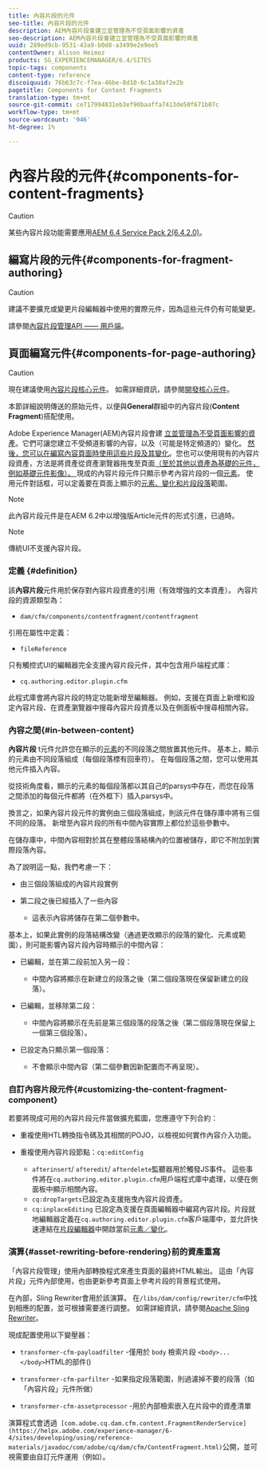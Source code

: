 ```yaml
---
title: 內容片段的元件
seo-title: 內容片段的元件
description: AEM內容片段會建立並管理為不受頁面影響的資產
seo-description: AEM內容片段會建立並管理為不受頁面影響的資產
uuid: 289ed9cb-9531-43a9-b0d8-a3499e2e9ee5
contentOwner: Alison Heimoz
products: SG_EXPERIENCEMANAGER/6.4/SITES
topic-tags: components
content-type: reference
discoiquuid: 76b63c7c-f7ea-46be-8d10-6c1a30af2e2b
pagetitle: Components for Content Fragments
translation-type: tm+mt
source-git-commit: ce717994831eb3ef90baaffa7413de50f671b07c
workflow-type: tm+mt
source-wordcount: '946'
ht-degree: 1%

---
```



# 內容片段的元件{#components-for-content-fragments}

>[!CAUTION]
>
>某些內容片段功能需要應用[AEM 6.4 Service Pack 2(6.4.2.0)](/help/release-notes/sp-release-notes.md)。

## 編寫片段的元件{#components-for-fragment-authoring}

>[!CAUTION]
>
>建議不要擴充或變更片段編輯器中使用的實際元件，因為這些元件仍有可能變更。

請參閱[內容片段管理API —— 用戶端](/help/sites-developing/customizing-content-fragments.md#the-content-fragment-management-api-client-side)。

## 頁面編寫元件{#components-for-page-authoring}

>[!CAUTION]
>
>現在建議使用[內容片段核心元件](https://helpx.adobe.com/experience-manager/core-components/using/content-fragment-component.html)。 如需詳細資訊，請參閱[開發核心元件](https://helpx.adobe.com/experience-manager/core-components/using/developing.html)。
>
>本節詳細說明傳送的原始元件，以便與&#x200B;**General**&#x200B;群組中的內容片段(**Content Fragment**)搭配使用。

Adobe Experience Manager(AEM)內容片段會建 [立並管理為不受頁面影響的資產](/help/assets/content-fragments.md)。它們可讓您建立不受頻道影響的內容，以及（可能是特定頻道的）變化。 [然後，您可以在編寫內容頁面時使用這些片段及其變化](/help/sites-authoring/content-fragments.md)。您也可以使用現有的內容片段資產，方法是將資產從資產瀏覽器拖曳至頁面[（至於其他以資產為基礎的元件，例如基礎元件影像）。 ](/help/sites-authoring/content-fragments.md#adding-a-content-fragment-to-your-page)現成的內容片段元件只顯示參考內容片段的一個[元素](/help/assets/content-fragments.md#constituent-parts-of-a-content-fragment)。 使用元件對話框，可以定義要在頁面上顯示的[元素、變化和片段段落](/help/assets/content-fragments.md#constituent-parts-of-a-content-fragment)範圍。

>[!NOTE]
>
>此內容片段元件是在AEM 6.2中以增強版Article元件的形式引進，已過時。

>[!NOTE]
>
>傳統UI不支援內容片段。

### 定義 {#definition}

該&#x200B;**內容片段**&#x200B;元件用於保存對內容片段資產的引用（有效增強的文本資產）。 內容片段的資源類型為：

* `dam/cfm/components/contentfragment/contentfragment`

引用在屬性中定義：

* `fileReference`

只有觸控式UI的編輯器完全支援內容片段元件，其中包含用戶端程式庫：

* `cq.authoring.editor.plugin.cfm`

此程式庫會將內容片段的特定功能新增至編輯器。 例如，支援在頁面上新增和設定內容片段、在資產瀏覽器中搜尋內容片段資產以及在側面板中搜尋相關內容。

### 內容之間{#in-between-content}

**內容片段** t元件允許您在顯示的[元素](/help/assets/content-fragments.md#constituent-parts-of-a-content-fragment)的不同段落之間放置其他元件。 基本上，顯示的元素由不同段落組成（每個段落標有回車符）。 在每個段落之間，您可以使用其他元件插入內容。

從技術角度看，顯示的元素的每個段落都以其自己的parsys中存在，而您在段落之間添加的每個元件都將（在外框下）插入parsys中。

換言之，如果內容片段元件的實例由三個段落組成，則該元件在儲存庫中將有三個不同的段落。 新增至內容片段的所有中間內容實際上都位於這些參數中。

在儲存庫中，中間內容相對於其在整體段落結構內的位置被儲存，即它不附加到實際段落內容。

為了說明這一點，我們考慮一下：

* 由三個段落組成的內容片段實例
* 第二段之後已經插入了一些內容

   * 這表示內容將儲存在第二個參數中。

基本上，如果此實例的段落結構改變（通過更改顯示的段落的變化、元素或範圍），則可能影響內容片段內容時顯示的中間內容：

* 已編輯，並在第二段前加入另一段：

   * 中間內容將顯示在新建立的段落之後（第二個段落現在保留新建立的段落）。

* 已編輯，並移除第二段：

   * 中間內容將顯示在先前是第三個段落的段落之後（第二個段落現在保留上一個第三個段落）。

* 已設定為只顯示第一個段落：

   * 不會顯示中間內容（第二個參數因新配置而不再呈現）。

### 自訂內容片段元件{#customizing-the-content-fragment-component}

若要將現成可用的內容片段元件當做擴充藍圖，您應遵守下列合約：

* 重複使用HTL轉換指令碼及其相關的POJO，以檢視如何實作內容介入功能。
* 重複使用內容片段節點：`cq:editConfig`

   * `afterinsert`/ `afteredit`/ `afterdelete`監聽器用於觸發JS事件。 這些事件將在`cq.authoring.editor.plugin.cfm`用戶端程式庫中處理，以便在側面板中顯示相關內容。
   * `cq:dropTargets`已設定為支援拖曳內容片段資產。
   * `cq:inplaceEditing` 已設定為支援在頁面編輯器中編寫內容片段。片段就地編輯器定義在`cq.authoring.editor.plugin.cfm`客戶端庫中，並允許快速連結在[片段編輯器](/help/assets/content-fragments-variations.md)中開啟當前[元素／變化](/help/assets/content-fragments.md#constituent-parts-of-a-content-fragment)。

### 演算{#asset-rewriting-before-rendering}前的資產重寫

「內容片段管理」使用內部轉換程式來產生頁面的最終HTML輸出。 這由「內容片段」元件內部使用，也由更新參考頁面上參考片段的背景程式使用。

在內部，Sling Rewriter會用於該演算。 在`/libs/dam/config/rewriter/cfm`中找到相應的配置，並可根據需要進行調整。 如需詳細資訊，請參閱[Apache Sling Rewriter](https://sling.apache.org/documentation/bundles/output-rewriting-pipelines-org-apache-sling-rewriter.html)。

現成配置使用以下變壓器：

* `transformer-cfm-payloadfilter` -僅用於 `body` 檢索片段 `<body>...</body>`HTML的部件()

* `transformer-cfm-parfilter` -如果指定段落範圍，則過濾掉不要的段落（如「內容片段」元件所做）
* `transformer-cfm-assetprocessor` -用於內部檢索嵌入在片段中的資產清單

演算程式會透過` [com.adobe.cq.dam.cfm.content.FragmentRenderService](https://helpx.adobe.com/experience-manager/6-4/sites/developing/using/reference-materials/javadoc/com/adobe/cq/dam/cfm/ContentFragment.html)`公開，並可視需要由自訂元件運用（例如）。